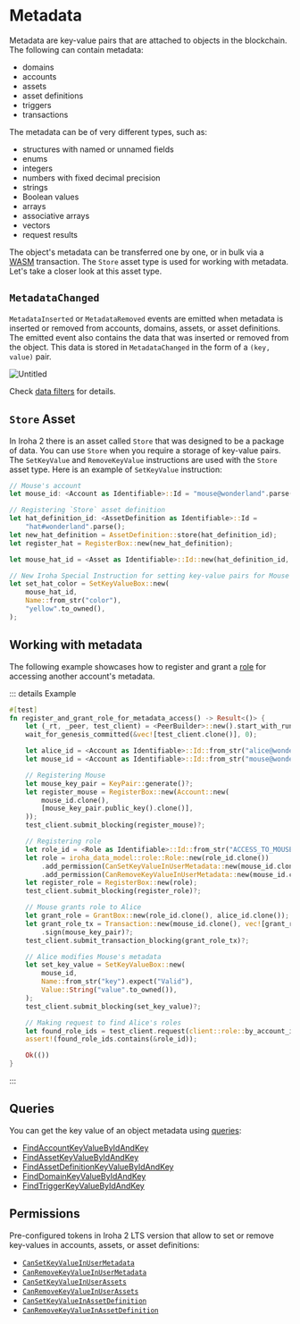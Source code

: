 # Metadata

Metadata are key-value pairs that are attached to objects in the
blockchain. The following can contain metadata:

- domains
- accounts
- assets
- asset definitions
- triggers
- transactions

The metadata can be of very different types, such as:

- structures with named or unnamed fields
- enums
- integers
- numbers with fixed decimal precision
- strings
- Boolean values
- arrays
- associative arrays
- vectors
- request results

The object's metadata can be transferred one by one, or in bulk via a
[WASM](/guide/blockchain/wasm.md) transaction. The `Store` asset type is used
for working with metadata. Let's take a closer look at this asset type.

## `MetadataChanged`

`MetadataInserted` or `MetadataRemoved` events are emitted when metadata is
inserted or removed from accounts, domains, assets, or asset definitions.
The emitted event also contains the data that was inserted or removed from
the object. This data is stored in `MetadataChanged` in the form of a
`(key, value)` pair.

![Untitled](/img/metadata-changed.png)

Check [data filters](./filters.md#data-filters) for details.

## `Store` Asset

In Iroha 2 there is an asset called `Store` that was designed to be a
package of data. You can use `Store` when you require a storage of
key-value pairs. The `SetKeyValue` and `RemoveKeyValue` instructions are
used with the `Store` asset type. Here is an example of `SetKeyValue`
instruction:

```rust
// Mouse's account
let mouse_id: <Account as Identifiable>::Id = "mouse@wonderland".parse();

// Registering `Store` asset definition
let hat_definition_id: <AssetDefinition as Identifiable>::Id =
    "hat#wonderland".parse();
let new_hat_definition = AssetDefinition::store(hat_definition_id);
let register_hat = RegisterBox::new(new_hat_definition);

let mouse_hat_id = <Asset as Identifiable>::Id::new(hat_definition_id, mouse_id);

// New Iroha Special Instruction for setting key-value pairs for Mouse's hats:
let set_hat_color = SetKeyValueBox::new(
    mouse_hat_id,
    Name::from_str("color"),
    "yellow".to_owned(),
);
```

## Working with metadata

The following example showcases how to register and grant a
[role](/guide/blockchain/permissions.md#permission-groups-roles) for accessing
another account's metadata.

::: details Example

```rust
#[test]
fn register_and_grant_role_for_metadata_access() -> Result<()> {
    let (_rt, _peer, test_client) = <PeerBuilder>::new().start_with_runtime();
    wait_for_genesis_committed(&vec![test_client.clone()], 0);

    let alice_id = <Account as Identifiable>::Id::from_str("alice@wonderland")?;
    let mouse_id = <Account as Identifiable>::Id::from_str("mouse@wonderland")?;

    // Registering Mouse
    let mouse_key_pair = KeyPair::generate()?;
    let register_mouse = RegisterBox::new(Account::new(
        mouse_id.clone(),
        [mouse_key_pair.public_key().clone()],
    ));
    test_client.submit_blocking(register_mouse)?;

    // Registering role
    let role_id = <Role as Identifiable>::Id::from_str("ACCESS_TO_MOUSE_METADATA")?;
    let role = iroha_data_model::role::Role::new(role_id.clone())
        .add_permission(CanSetKeyValueInUserMetadata::new(mouse_id.clone()))
        .add_permission(CanRemoveKeyValueInUserMetadata::new(mouse_id.clone()));
    let register_role = RegisterBox::new(role);
    test_client.submit_blocking(register_role)?;

    // Mouse grants role to Alice
    let grant_role = GrantBox::new(role_id.clone(), alice_id.clone());
    let grant_role_tx = Transaction::new(mouse_id.clone(), vec![grant_role.into()].into(), 100_000)
        .sign(mouse_key_pair)?;
    test_client.submit_transaction_blocking(grant_role_tx)?;

    // Alice modifies Mouse's metadata
    let set_key_value = SetKeyValueBox::new(
        mouse_id,
        Name::from_str("key").expect("Valid"),
        Value::String("value".to_owned()),
    );
    test_client.submit_blocking(set_key_value)?;

    // Making request to find Alice's roles
    let found_role_ids = test_client.request(client::role::by_account_id(alice_id))?;
    assert!(found_role_ids.contains(&role_id));

    Ok(())
}
```

:::

## Queries

You can get the key value of an object metadata using
[queries](/guide/blockchain/queries.md):

- [FindAccountKeyValueByIdAndKey](/guide/blockchain/queries.md#findaccountkeyvaluebyidandkey)
- [FindAssetKeyValueByIdAndKey](/guide/blockchain/queries.md#findassetkeyvaluebyidandkey)
- [FindAssetDefinitionKeyValueByIdAndKey](/guide/blockchain/queries.md#findassetdefinitionkeyvaluebyidandkey)
- [FindDomainKeyValueByIdAndKey](/guide/blockchain/queries.md#finddomainkeyvaluebyidandkey)
- [FindTriggerKeyValueByIdAndKey](/guide/blockchain/queries.md#findtriggerkeyvaluebyidandkey)

## Permissions

Pre-configured tokens in Iroha 2 LTS version that allow to set or remove
key-values in accounts, assets, or asset definitions:

- [`CanSetKeyValueInUserMetadata`](/guide/blockchain/permissions.md#cansetkeyvalueinusermetadata)
- [`CanRemoveKeyValueInUserMetadata`](/guide/blockchain/permissions.md#canremovekeyvalueinusermetadata)
- [`CanSetKeyValueInUserAssets`](/guide/blockchain/permissions.md#cansetkeyvalueinuserassets)
- [`CanRemoveKeyValueInUserAssets`](/guide/blockchain/permissions.md#canremovekeyvalueinuserassets)
- [`CanSetKeyValueInAssetDefinition`](/guide/blockchain/permissions.md#cansetkeyvalueinassetdefinition)
- [`CanRemoveKeyValueInAssetDefinition`](/guide/blockchain/permissions.md#canremovekeyvalueinassetdefinition)
